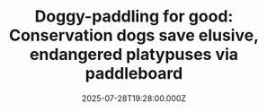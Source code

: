 ---
title: "Doggy-paddling for good: Conservation dogs save elusive, endangered platypuses via paddleboard"
date: 2025-07-28T19:28:00.000Z
category: Human Kindness
externalLink: "https://www.goodgoodgood.co/articles/paddle-board-dogs-save-platypus-australia"
image: ""
excerpt: "The dogs must train to balance on the paddle boards and sniff out their targets successfully.…"
---